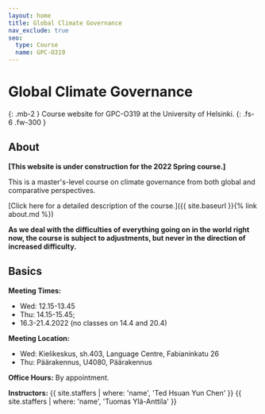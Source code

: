 ```yaml
---
layout: home
title: Global Climate Governance
nav_exclude: true
seo:
  type: Course
  name: GPC-O319
---
```


# Global Climate Governance
{: .mb-2 }
Course website for GPC-O319 at the University of Helsinki.
{: .fs-6 .fw-300 }

## About

**[This website is under construction for the 2022 Spring course.]**

This is a master's-level course on climate governance from both global and comparative perspectives.

[Click here for a detailed description of the course.]({{ site.baseurl }}{% link about.md %})

**As we deal with the difficulties of everything going on in the world right now, the course is subject to adjustments, but never in the direction of increased difficulty.**

## Basics

**Meeting Times:**
- Wed: 12.15-13.45
- Thu: 14.15-15.45; 
- 16.3-21.4.2022 (no classes on 14.4 and 20.4)

**Meeting Location:** 
- Wed: Kielikeskus, sh.403, Language Centre, Fabianinkatu 26
- Thu: Päärakennus, U4080, Päärakennus

**Office Hours:** By appointment.

**Instructors:**
{{ site.staffers | where: 'name', 'Ted Hsuan Yun Chen' }}
{{ site.staffers | where: 'name', 'Tuomas Ylä-Anttila' }}
